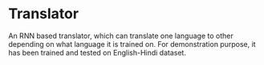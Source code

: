 # Translator
An RNN based translator, which can translate one language to other depending on what language it is trained on. For demonstration purpose, it has been trained and tested on English-Hindi dataset.
